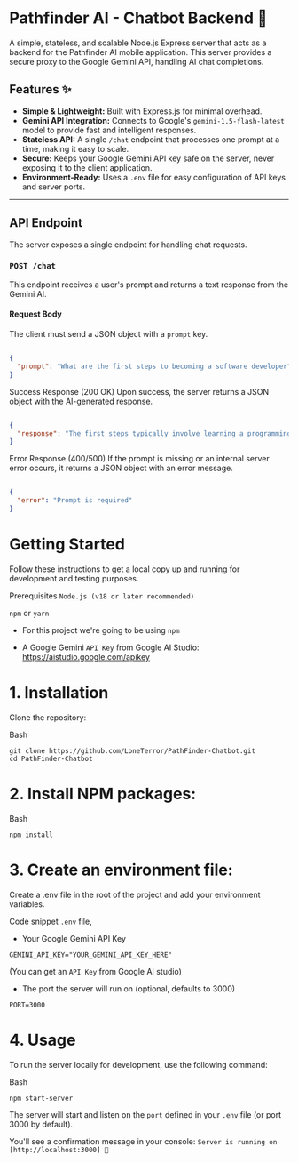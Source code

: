 # Pathfinder AI - Chatbot Backend 🚀

A simple, stateless, and scalable Node.js Express server that acts as a backend for the Pathfinder AI mobile application. This server provides a secure proxy to the Google Gemini API, handling AI chat completions.

## Features ✨

* **Simple & Lightweight:** Built with Express.js for minimal overhead.
* **Gemini API Integration:** Connects to Google's `gemini-1.5-flash-latest` model to provide fast and intelligent responses.
* **Stateless API:** A single `/chat` endpoint that processes one prompt at a time, making it easy to scale.
* **Secure:** Keeps your Google Gemini API key safe on the server, never exposing it to the client application.
* **Environment-Ready:** Uses a `.env` file for easy configuration of API keys and server ports.

---

## API Endpoint

The server exposes a single endpoint for handling chat requests.

### `POST /chat`

This endpoint receives a user's prompt and returns a text response from the Gemini AI.

#### Request Body

The client must send a JSON object with a `prompt` key.

```json

{
  "prompt": "What are the first steps to becoming a software developer?"
}
```
Success Response (200 OK)
Upon success, the server returns a JSON object with the AI-generated response.


```JSON

{
  "response": "The first steps typically involve learning a programming language like Python or JavaScript, understanding data structures and algorithms, and building personal projects to create a portfolio."
}
```

Error Response (400/500)
If the prompt is missing or an internal server error occurs, it returns a JSON object with an error message.

```JSON

{
  "error": "Prompt is required"
}
```

# Getting Started
Follow these instructions to get a local copy up and running for development and testing purposes.

Prerequisites
`Node.js (v18 or later recommended)`

`npm` or `yarn`
- For this project we're going to be using `npm`

- A Google Gemini `API Key` from Google AI Studio: https://aistudio.google.com/apikey



# 1. Installation
   
Clone the repository:

Bash
```
git clone https://github.com/LoneTerror/PathFinder-Chatbot.git
cd PathFinder-Chatbot
```

# 2. Install NPM packages:

Bash
```
npm install
```

# 3. Create an environment file:
   
Create a .env file in the root of the project and add your environment variables.

Code snippet ```.env``` file,

- Your Google Gemini API Key
```
GEMINI_API_KEY="YOUR_GEMINI_API_KEY_HERE"
```
(You can get an `API Key` from Google AI studio)



- The port the server will run on (optional, defaults to 3000)
```
PORT=3000
```

# 4. Usage
To run the server locally for development, use the following command:

Bash
```
npm start-server
```


The server will start and listen on the `port` defined in your `.env` file (or port 3000 by default). 

You'll see a confirmation message in your console:
`Server is running on [http://localhost:3000] 🚀`

